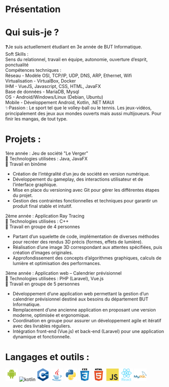 # Présentation
# Qui suis-je ?
❓Je suis actuellement étudiant en 3e année de BUT Informatique. <br>
Soft Skills : <br>
Sens du relationnel, travail en équipe, autonomie, ouverture d’esprit, ponctualité <br>
Compétences techniques : <br>
Réseau - Modèle OSI, TCP/IP, UDP, DNS, ARP, Ethernet, Wifi <br>
Virtualisation - VirtualBox, Docker <br>
IHM - VueJS, Javascript, CSS, HTML, JavaFX <br>
Base de données - MariaDB, Mysql <br>
OS - Android/Windows/Linux (Debian, Ubuntu) <br>
Mobile - Développement Android, Kotlin, .NET MAUI <br>
✨Passion : Le sport tel que le volley-ball ou le tennis. Les jeux-vidéos, principalement des jeux aux mondes ouverts mais aussi multijoueurs. Pour finir les mangas, de tout type.

# Projets :
1ère année : Jeu de société "Le Verger" <br>
🔧 Technologies utilisées : Java, JavaFX  <br>
👥 Travail en binôme <br>
- Création de l’intégralité d’un jeu de société en version numérique.
- Développement du gameplay, des interactions utilisateur et de l’interface graphique.
- Mise en place du versioning avec Git pour gérer les différentes étapes du projet.
- Gestion des contraintes fonctionnelles et techniques pour garantir un produit final stable et intuitif.

2ème année : Application Ray Tracing <br>
🔧 Technologies utilisées : C++ <br>
👥 Travail en groupe de 4 personnes <br>
- Partant d’un squelette de code, implémentation de diverses méthodes pour recréer des rendus 3D précis (formes, effets de lumière).
- Réalisation d’une image 3D correspondant aux attentes spécifiées, puis création d’images originales.
- Approfondissement des concepts d’algorithmes graphiques, calculs de lumière et optimisation des performances.

3ème année : Application web – Calendrier prévisionnel <br>
🔧 Technologies utilisées : PHP (Laravel), Vue.js <br>
👥 Travail en groupe de 5 personnes
- Développement d’une application web permettant la gestion d’un calendrier prévisionnel destiné aux besoins du département BUT Informatique.
- Remplacement d’une ancienne application en proposant une version moderne, optimisée et ergonomique.
- Coordination en groupe pour assurer un développement agile et itératif avec des livrables réguliers.
- Intégration front-end (Vue.js) et back-end (Laravel) pour une application dynamique et fonctionnelle.

# Langages et outils :
<img src='https://raw.githubusercontent.com/devicons/devicon/master/icons/android/android-original-wordmark.svg' width = '40' height="40"> <img src="https://www.vectorlogo.zone/logos/kotlinlang/kotlinlang-icon.svg" alt="kotlin" width="40" height="40"/>
<img src='https://raw.githubusercontent.com/devicons/devicon/master/icons/cplusplus/cplusplus-original.svg' width = '40' height="40"> <img src="https://raw.githubusercontent.com/devicons/devicon/master/icons/java/java-original.svg" alt="java" width="40" height="40"/> <img src="https://raw.githubusercontent.com/devicons/devicon/master/icons/python/python-original.svg" alt="python" width="40" height="40"/>
<img src="https://raw.githubusercontent.com/devicons/devicon/master/icons/css3/css3-original-wordmark.svg" width="40" height="40"/> <img src="https://raw.githubusercontent.com/devicons/devicon/master/icons/html5/html5-original-wordmark.svg" alt="html5" width="40" height="40"/> <img src="https://raw.githubusercontent.com/devicons/devicon/master/icons/javascript/javascript-original.svg" alt="javascript" width="40" height="40"/> <img src="https://raw.githubusercontent.com/devicons/devicon/master/icons/react/react-original-wordmark.svg" alt="react" width="40" height="40"/>
<img src="https://raw.githubusercontent.com/devicons/devicon/master/icons/mysql/mysql-original-wordmark.svg" alt="mysql" width="40" height="40"/> 
